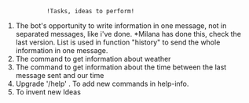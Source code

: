 				!Tasks, ideas to perform!
1. The bot's opportunity to write information in one message, not in separated messages, like i've done. *Milana has done this, check the last version. List is used in function "history" to send the whole information in one message. 
2. The command to get information about weather
3. The command to get information about the time between the last message sent and our time
4. Upgrade '/help' . To add new commands in help-info.
5. To invent new Ideas
